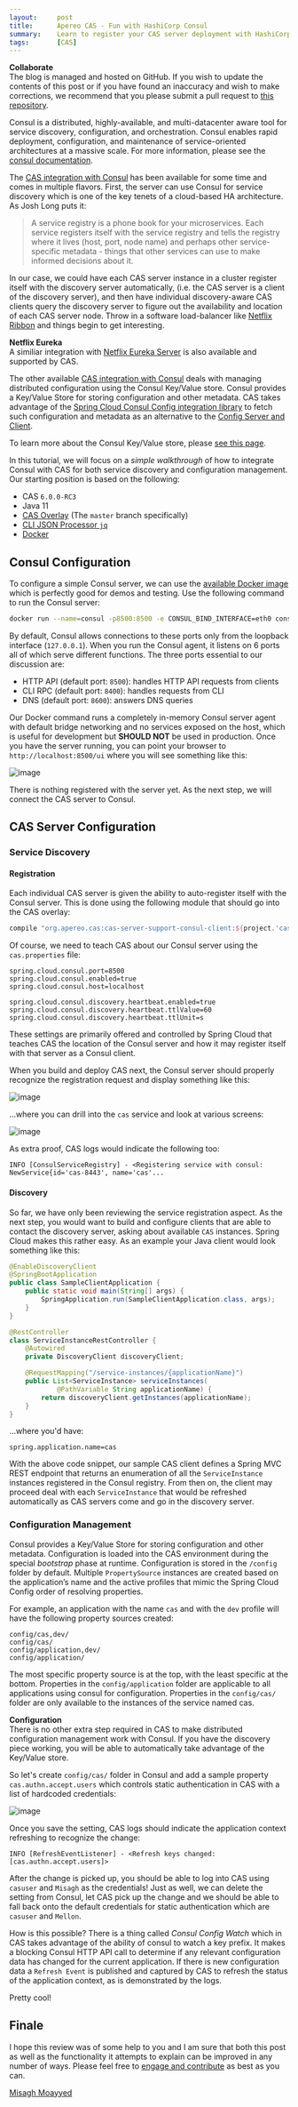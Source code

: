 ```yaml
---
layout:     post
title:      Apereo CAS - Fun with HashiCorp Consul
summary:    Learn to register your CAS server deployment with HashiCorp Consul discovery server and take advantage of advanced features such as the Consul Key Value Store for storing configuration.
tags:       [CAS]
---
```


<div class="alert alert-success">
  <strong>Collaborate</strong><br/>The blog is managed and hosted on GitHub. If you wish to update the contents of this post or if you have found an inaccuracy and wish to make corrections, we recommend that you please submit a pull request to <a href="https://github.com/apereo/apereo.github.io">this repository</a>.
</div>

Consul is a distributed, highly-available, and multi-datacenter aware tool for service discovery, configuration, and orchestration. Consul enables rapid deployment, configuration, and maintenance of service-oriented architectures at a massive scale. For more information, please see the [consul documentation](https://www.consul.io/).

The [CAS integration with Consul](https://apereo.github.io/cas/development/installation/Service-Discovery-Guide-Consul.html) has been available for some time and comes in multiple flavors. First, the server can use Consul for service discovery which is one of the key tenets of a cloud-based HA architecture. As Josh Long puts it:

> A service registry is a phone book for your microservices. Each service registers itself with the service registry and tells the registry where it lives (host, port, node name) and perhaps other service-specific metadata - things that other services can use to make informed decisions about it.

In our case, we could have each CAS server instance in a cluster register itself with the discovery server automatically, (i.e. the CAS server is a client of the discovery server), and then have individual discovery-aware CAS clients query the discovery server to figure out the availability and location of each CAS server node. Throw in a software load-balancer like [Netflix Ribbon](https://github.com/Netflix/ribbon) and things begin to get interesting.

<div class="alert alert-success">
  <strong>Netflix Eureka</strong><br/>A similiar integration with <a href="https://apereo.github.io/cas/development/installation/Service-Discovery-Guide-Eureka.html">Netflix Eureka Server</a> is also available and supported by CAS.
</div>

The other available [CAS integration with Consul](https://apereo.github.io/cas/development/installation/Service-Discovery-Guide-Consul.html) deals with managing distributed configuration using the Consul Key/Value store. Consul provides a Key/Value Store for storing configuration and other metadata. CAS takes advantage of the [Spring Cloud Consul Config integration library](http://cloud.spring.io/spring-cloud-consul/single/spring-cloud-consul.html) to fetch such configuration and metadata as an alternative to the [Config Server and Client](https://apereo.github.io/cas/development/configuration/Configuration-Server-Management.html). 

To learn more about the Consul Key/Value store, please [see this page](https://www.consul.io/api/kv.html).

In this tutorial, we will focus on a *simple walkthrough* of how to integrate Consul with CAS for both service discovery and configuration management. Our starting position is based on the following:

- CAS `6.0.0-RC3`
- Java 11
- [CAS Overlay](https://github.com/apereo/cas-overlay-template) (The `master` branch specifically)
- [CLI JSON Processor `jq`](https://stedolan.github.io/jq/)
- [Docker](https://www.docker.com/get-started)

## Consul Configuration

To configure a simple Consul server, we can use the [available Docker image](https://hub.docker.com/_/consul/) which is perfectly good for demos and testing. Use the following command to run the Consul server:

```bash
docker run --name=consul -p8500:8500 -e CONSUL_BIND_INTERFACE=eth0 consul
```

By default, Consul allows connections to these ports only from the loopback interface (`127.0.0.1`). When you run the Consul agent, it listens on 6 ports all of which serve different functions. The three ports essential to our discussion are:

- HTTP API (default port: `8500`): handles HTTP API requests from clients
- CLI RPC (default port: `8400`): handles requests from CLI
- DNS (default port: `8600`): answers DNS queries

Our Docker command runs a completely in-memory Consul server agent with default bridge networking and no services exposed on the host, which is useful for development but **SHOULD NOT** be used in production. Once you have the server running, you can point your browser to `http://localhost:8500/ui` where you will see something like this:

![image](https://user-images.githubusercontent.com/1205228/47265207-22471e00-d531-11e8-9291-3c2970b18c6e.png)

There is nothing registered with the server yet. As the next step, we will connect the CAS server to Consul.

## CAS Server Configuration

### Service Discovery

#### Registration

Each individual CAS server is given the ability to auto-register itself with the Consul server. This is done using the following module that should go into the CAS overlay:

```gradle
compile "org.apereo.cas:cas-server-support-consul-client:${project.'cas.version'}"
```

Of course, we need to teach CAS about our Consul server using the `cas.properties` file:

```properties
spring.cloud.consul.port=8500
spring.cloud.consul.enabled=true
spring.cloud.consul.host=localhost

spring.cloud.consul.discovery.heartbeat.enabled=true
spring.cloud.consul.discovery.heartbeat.ttlValue=60
spring.cloud.consul.discovery.heartbeat.ttlUnit=s
```

These settings are primarily offered and controlled by Spring Cloud that teaches CAS the location of the Consul server and how it may register itself with that server as a Consul client.

When you build and deploy CAS next, the Consul server should properly recognize the registration request and display something like this:

![image](https://user-images.githubusercontent.com/1205228/47265240-b0230900-d531-11e8-9ed8-dc8a6ce30e63.png)

...where you can drill into the `cas` service and look at various screens:

![image](https://user-images.githubusercontent.com/1205228/47265243-ca5ce700-d531-11e8-95dd-5757264d00a6.png)

As extra proof, CAS logs would indicate the following too:

```
INFO [ConsulServiceRegistry] - <Registering service with consul: NewService{id='cas-8443', name='cas'...
```

#### Discovery

So far, we have only been reviewing the service registration aspect. As the next step, you would want to build and configure clients that are able to contact the discovery server, asking about available `CAS` instances. Spring Cloud makes this rather easy. As an example your Java client would look something like this:

```java
@EnableDiscoveryClient
@SpringBootApplication
public class SampleClientApplication {
    public static void main(String[] args) {
        SpringApplication.run(SampleClientApplication.class, args);
    }
}

@RestController
class ServiceInstanceRestController {
    @Autowired
    private DiscoveryClient discoveryClient;

    @RequestMapping("/service-instances/{applicationName}")
    public List<ServiceInstance> serviceInstances(
            @PathVariable String applicationName) {
        return discoveryClient.getInstances(applicationName);
    }
}
```

...where you'd have:

```properties
spring.application.name=cas
```

With the above code snippet, our sample CAS client defines a Spring MVC REST endpoint that returns an enumeration of all the `ServiceInstance` instances registered in the Consul registry. From then on, the client may proceed deal with each `ServiceInstance` that would be refreshed automatically as CAS servers come and go in the discovery server.

### Configuration Management

Consul provides a Key/Value Store for storing configuration and other metadata. Configuration is loaded into the CAS environment during the special *bootstrap* phase at runtime. Configuration is stored in the `/config` folder by default. Multiple `PropertySource` instances are created based on the application’s name and the active profiles that mimic the Spring Cloud Config order of resolving properties.

For example, an application with the name `cas` and with the `dev` profile will have the following property sources created:

```
config/cas,dev/
config/cas/
config/application,dev/
config/application/
```

The most specific property source is at the top, with the least specific at the bottom. Properties in the `config/application` folder are applicable to all applications using consul for configuration. Properties in the `config/cas/` folder are only available to the instances of the service named cas.

<div class="alert alert-info">
  <strong>Configuration</strong><br/>There is no other extra step required in CAS to make distributed configuration management work with Consul. If you have the discovery piece working, you will be able to automatically take advantage of the Key/Value store.
</div>

So let's create `config/cas/` folder in Consul and add a sample property `cas.authn.accept.users` which controls static authentication in CAS with a list of hardcoded credentials:

![image](https://user-images.githubusercontent.com/1205228/47265712-195a4a80-d539-11e8-9124-b2421e53c7ed.png)

Once you save the setting, CAS logs should indicate the application context refreshing to recognize the change:

```
INFO [RefreshEventListener] - <Refresh keys changed: [cas.authn.accept.users]>
```

After the change is picked up, you should be able to log into CAS using `casuser` and `Misagh` as the credentials! Just as well, we can delete the setting from Consul, let CAS pick up the change and we should be able to fall back onto the default credentials for static authentication which are `casuser` and `Mellon`.

How is this possible? There is a thing called *Consul Config Watch* which in CAS takes advantage of the ability of consul to watch a key prefix. It makes a blocking Consul HTTP API call to determine if any relevant configuration data has changed for the current application. If there is new configuration data a `Refresh Event` is published and captured by CAS to refresh the status of the application context, as is demonstrated by the logs. 

Pretty cool!

## Finale

I hope this review was of some help to you and I am sure that both this post as well as the functionality it attempts to explain can be improved in any number of ways. Please feel free to [engage and contribute](https://apereo.github.io/cas/developer/Contributor-Guidelines.html) as best as you can.

[Misagh Moayyed](https://twitter.com/misagh84)
